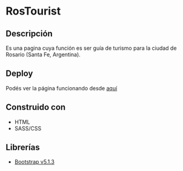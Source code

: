 # RosTourist #

## Descripción ##
Es una pagina cuya función es ser guía de turismo para la ciudad de Rosario (Santa Fe, Argentina).

## Deploy ##
Podés ver la página funcionando desde [aquí](https://artifexted.github.io/RosTourist/)

## Construido con ##
* HTML
* SASS/CSS

## Librerías ##
* [Bootstrap v5.1.3](https://getbootstrap.com/)
